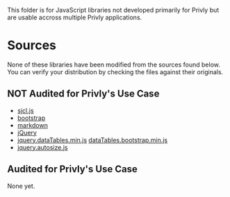 This folder is for JavaScript libraries not developed primarily for Privly but
are usable accross multiple Privly applications.

# Sources #

None of these libraries have been modified from the sources found below.
You can verify your distribution by checking the files against their
originals.

## NOT Audited for Privly's Use Case ##

* [sjcl.js](https://github.com/bitwiseshiftleft/sjcl/releases/tag/1.0.0)
* [bootstrap](https://github.com/twbs/bootstrap/releases/download/v3.0.2/bootstrap-3.0.2-dist.zip)
* [markdown](https://raw.github.com/evilstreak/markdown-js/v0.5.0/lib/markdown.js)
* [jQuery](http://code.jquery.com/jquery-1.10.2.min.js)
* [jquery.dataTables.min.js](http://datatables.net/releases/DataTables-1.10.5.zip)
  [dataTables.bootstrap.min.js](https://github.com/DataTables/Plugins/blob/master/integration/bootstrap/3/dataTables.bootstrap.min.js)
* [jquery.autosize.js](https://github.com/jackmoore/autosize/releases/tag/1.18.7)

## Audited for Privly's Use Case ##

None yet.

